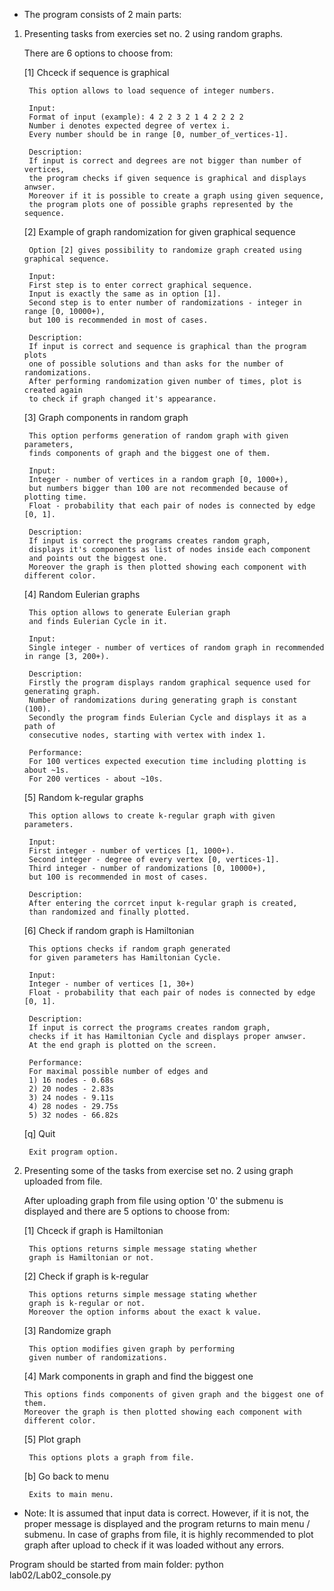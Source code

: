 - The program consists of 2 main parts:
1. Presenting tasks from exercies set no. 2 using random graphs.
   
	There are 6 options to choose from:
   
	[1] Chceck if sequence is graphical
   
        This option allows to load sequence of integer numbers.
        
        Input:
        Format of input (example): 4 2 2 3 2 1 4 2 2 2 2
        Number i denotes expected degree of vertex i.
        Every number should be in range [0, number_of_vertices-1].
        
        Description:
        If input is correct and degrees are not bigger than number of vertices,
        the program checks if given sequence is graphical and displays anwser.
        Moreover if it is possible to create a graph using given sequence,
        the program plots one of possible graphs represented by the sequence.
        
    [2] Example of graph randomization for given graphical sequence

        Option [2] gives possibility to randomize graph created using graphical sequence.
        
        Input:
        First step is to enter correct graphical sequence. 
        Input is exactly the same as in option [1].
        Second step is to enter number of randomizations - integer in range [0, 10000+),
        but 100 is recommended in most of cases.

        Description:
        If input is correct and sequence is graphical than the program plots
        one of possible solutions and than asks for the number of randomizations.
        After performing randomization given number of times, plot is created again
        to check if graph changed it's appearance.

   [3] Graph components in random graph
        
        This option performs generation of random graph with given parameters,
        finds components of graph and the biggest one of them.

        Input:
        Integer - number of vertices in a random graph [0, 1000+),
        but numbers bigger than 100 are not recommended because of plotting time.
        Float - probability that each pair of nodes is connected by edge [0, 1].
          
        Description:
        If input is correct the programs creates random graph, 
        displays it's components as list of nodes inside each component 
        and points out the biggest one.
        Moreover the graph is then plotted showing each component with different color.  

    [4] Random Eulerian graphs
    
        This option allows to generate Eulerian graph 
        and finds Eulerian Cycle in it.
        
        Input:
        Single integer - number of vertices of random graph in recommended in range [3, 200+).
        
        Description:
        Firstly the program displays random graphical sequence used for generating graph.
        Number of randomizations during generating graph is constant (100).
        Secondly the program finds Eulerian Cycle and displays it as a path of 
        consecutive nodes, starting with vertex with index 1.
        
        Performance:
        For 100 vertices expected execution time including plotting is about ~1s.
        For 200 vertices - about ~10s.
        
    [5] Random k-regular graphs
    
        This option allows to create k-regular graph with given parameters.
        
        Input: 
        First integer - number of vertices [1, 1000+).
        Second integer - degree of every vertex [0, vertices-1].
        Third integer - number of randomizations [0, 10000+),
        but 100 is recommended in most of cases.
        
        Description: 
        After entering the corrcet input k-regular graph is created,
        than randomized and finally plotted. 
        
    [6] Check if random graph is Hamiltonian
    
        This options checks if random graph generated
        for given parameters has Hamiltonian Cycle.
        
        Input:
        Integer - number of vertices [1, 30+)
        Float - probability that each pair of nodes is connected by edge [0, 1].
        
        Description:
        If input is correct the programs creates random graph, 
        checks if it has Hamiltonian Cycle and displays proper anwser.
        At the end graph is plotted on the screen.
        
        Performance:
        For maximal possible number of edges and
        1) 16 nodes - 0.68s
        2) 20 nodes - 2.83s
        3) 24 nodes - 9.11s
        4) 28 nodes - 29.75s
        5) 32 nodes - 66.82s
        
    [q] Quit
        
        Exit program option.
    
2. Presenting some of the tasks from exercise set no. 2 using graph uploaded from file.
   
   After uploading graph from file using option '0' 
   the submenu is displayed and there are 5 options to choose from:
    
   [1] Chceck if graph is Hamiltonian
    
        This options returns simple message stating whether 
        graph is Hamiltonian or not.

   [2] Check if graph is k-regular
        
        This options returns simple message stating whether 
        graph is k-regular or not. 
        Moreover the option informs about the exact k value. 
            
   [3] Randomize graph
   
        This option modifies given graph by performing
        given number of randomizations.

   [4] Mark components in graph and find the biggest one
    
       This options finds components of given graph and the biggest one of them.
       Moreover the graph is then plotted showing each component with different color. 
       
   [5] Plot graph
    
        This options plots a graph from file. 
    
   [b] Go back to menu
        
        Exits to main menu.
      
 - Note: 
 It is assumed that input data is correct.
 However, if it is not, the proper message is displayed and the program returns to main menu / submenu.
 In case of graphs from file, it is highly recommended to plot graph after upload 
 to check if it was loaded without any errors.

 Program should be started from main folder: python lab02/Lab02_console.py
